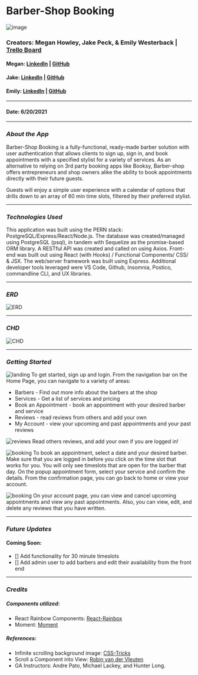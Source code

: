 # Barber-Shop Booking
![image](https://www.headcurve.com/wp-content/uploads/2018/12/Barbershop-interior-design-dec8-00005.jpg)

### Creators: Megan Howley, Jake Peck, & Emily Westerback | [Trello Board](https://trello.com/b/0SNr5dtp/barbershopbooking)
#### Megan: [LinkedIn](https://www.linkedin.com/in/megan-l-howley-4b568199/) | [GitHub](https://github.com/meglhowley) 
#### Jake: [LinkedIn]( https://www.linkedin.com/in/jake-peck/) | [GitHub](https://github.com/jakepeck)
#### Emily: [LinkedIn]( https://www.linkedin.com/in/emily-westerback/) | [GitHub](https://github.com/ewesterback)
***
#### Date: 6/20/2021
***

### *About the App*
Barber-Shop Booking is a fully-functional, ready-made barber solution with user authentication that allows clients to sign up, sign in, and book appointments with a specified stylist for a variety of services. As an alternative to relying on 3rd party booking apps like Booksy, Barber-shop offers entrepreneurs and shop owners alike the ability to book appointments directly with their future guests. 

Guests will enjoy a simple user experience with a calendar of options that drills down to an array of 60 min time slots, filtered by their preferred stylist. 
***
### *Technologies Used*
This application was built using the PERN stack: PostgreSQL/Express/React/Node.js. The database was created/managed using PostgreSQL (psql), in tandem with Sequelize as the promise-based ORM library. A RESTful API was created and called on using Axios. Front-end was built out using React (with Hooks) / Functional Components/ CSS/ & JSX. The web/server framework was built using Express. Additional developer tools leveraged were VS Code, Github, Insomnia, Postico, commandline CLI, and UX libraries. 
***
### *ERD*
![ERD](https://imgur.com/m0Rh79h.jpg)
***
### *CHD*
![CHD](https://imgur.com/O2pn1Bh.jpg)
***
### *Getting Started*
![landing](https://imgur.com/pRoc7ri.jpg)
To get started, sign up and login.  From the navigation bar on the Home Page, you can navigate to a variety of areas:
* Barbers - Find out more info about the barbers at the shop
* Services - Get a list of services and pricing
* Book an Appointment - book an appointment with your desired barber and service
* Reviews - read reviews from others and add your own
* My Account - view your upcoming and past appointments and your past reviews

![reviews](https://imgur.com/luB0Uho.jpg)
Read others reviews, and add your own if you are logged in!

![booking](https://imgur.com/Hl7UWir.jpg)
To book an appointment, select a date and your desired barber.  Make sure that you are logged in before you click on the time slot that works for you. You will only see timeslots that are open for the barber that day. On the popup appointment form, select your service and confirm the details.  From the confirmation page, you can go back to home or view your account.

![booking](https://imgur.com/ScsbNbQ.jpg)
On your account page, you can view and cancel upcoming appointments and view any past appointments.  Also, you can view, edit, and delete any reviews that you have written.

  ***
 ### *Future Updates*
#### Coming Soon:
- [] Add functionality for 30 minute timeslots
- [] Add admin user to add barbers and edit their availability from the front end
   

***
### *Credits*
##### Components utilized: 
* React Rainbow Components: [React-Rainbox](https://react-rainbow.io/)
* Moment: [Moment](https://momentjs.com/)

##### References:
* Infinite scrolling background image: [CSS-Tricks](https://css-tricks.com/books/fundamental-css-tactics/infinite-scrolling-background-image/)
* Scroll a Component into View: [Robin van der Vleuten ](https://robinvdvleuten.nl/blog/scroll-a-react-component-into-view/)
* GA Instructors: Andre Pato, Michael Lackey, and Hunter Long.
